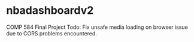 # nbadashboardv2
COMP 584 Final Project
Todo: Fix unsafe media loading on browser issue due to CORS problems encountered.

